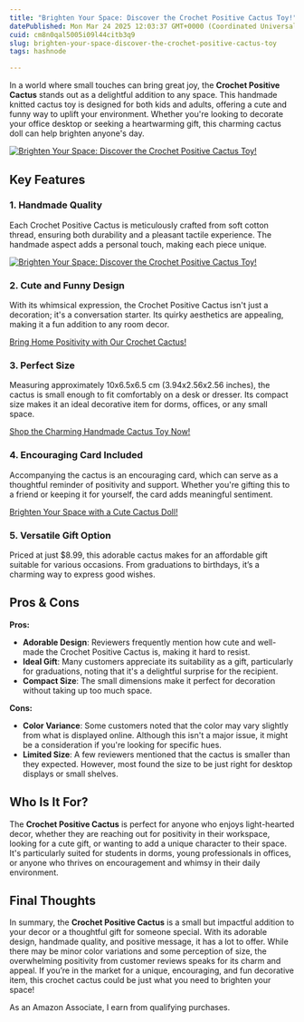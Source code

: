 ```yaml
---
title: "Brighten Your Space: Discover the Crochet Positive Cactus Toy!"
datePublished: Mon Mar 24 2025 12:03:37 GMT+0000 (Coordinated Universal Time)
cuid: cm8n0qal5005i09l44citb3q9
slug: brighten-your-space-discover-the-crochet-positive-cactus-toy
tags: hashnode

---
```


<p>In a world where small touches can bring great joy, the <strong>Crochet Positive Cactus</strong> stands out as a delightful addition to any space. This handmade knitted cactus toy is designed for both kids and adults, offering a cute and funny way to uplift your environment. Whether you're looking to decorate your office desktop or seeking a heartwarming gift, this charming cactus doll can help brighten anyone's day.</p>
<a href='https://www.amazon.com/dp/B0CSFKQSS2?tag=myreviews0fcb-20' target='_blank' rel='nofollow'>
<img src='https://m.media-amazon.com/images/I/61+ylQGcftL._AC_SL1500_.jpg' alt='Brighten Your Space: Discover the Crochet Positive Cactus Toy!' style='display: block; margin: auto; max-width: 100%; height: auto;'>
</a>
<h2>Key Features</h2>
<h3>1. Handmade Quality</h3>
<p>Each Crochet Positive Cactus is meticulously crafted from soft cotton thread, ensuring both durability and a pleasant tactile experience. The handmade aspect adds a personal touch, making each piece unique.</p>
<a href='https://www.amazon.com/dp/B0CSFKQSS2?tag=myreviews0fcb-20' target='_blank' rel='nofollow'>
<img src='https://m.media-amazon.com/images/I/71NtI1rywmL._AC_SL1500_.jpg' alt='Brighten Your Space: Discover the Crochet Positive Cactus Toy!' style='display: block; margin: auto; max-width: 100%; height: auto;'>
</a>
<h3>2. Cute and Funny Design</h3>
<p>With its whimsical expression, the Crochet Positive Cactus isn't just a decoration; it's a conversation starter. Its quirky aesthetics are appealing, making it a fun addition to any room decor.</p>
<p><a href='https://www.amazon.com/dp/B0CSFKQSS2?tag=myreviews0fcb-20' target='_blank' rel='nofollow'>Bring Home Positivity with Our Crochet Cactus!</a></p>
<h3>3. Perfect Size</h3>
<p>Measuring approximately 10x6.5x6.5 cm (3.94x2.56x2.56 inches), the cactus is small enough to fit comfortably on a desk or dresser. Its compact size makes it an ideal decorative item for dorms, offices, or any small space.</p>
<p><a href='https://www.amazon.com/dp/B0CSFKQSS2?tag=myreviews0fcb-20' target='_blank' rel='nofollow'>Shop the Charming Handmade Cactus Toy Now!</a></p>
<h3>4. Encouraging Card Included</h3>
<p>Accompanying the cactus is an encouraging card, which can serve as a thoughtful reminder of positivity and support. Whether you're gifting this to a friend or keeping it for yourself, the card adds meaningful sentiment.</p>
<p><a href='https://www.amazon.com/dp/B0CSFKQSS2?tag=myreviews0fcb-20' target='_blank' rel='nofollow'>Brighten Your Space with a Cute Cactus Doll!</a></p>
<h3>5. Versatile Gift Option</h3>
<p>Priced at just $8.99, this adorable cactus makes for an affordable gift suitable for various occasions. From graduations to birthdays, it’s a charming way to express good wishes.</p>
<h2>Pros &amp; Cons</h2>
<p><strong>Pros:</strong></p>
<ul>
<li><strong>Adorable Design</strong>: Reviewers frequently mention how cute and well-made the Crochet Positive Cactus is, making it hard to resist.</li>
<li><strong>Ideal Gift</strong>: Many customers appreciate its suitability as a gift, particularly for graduations, noting that it's a delightful surprise for the recipient.</li>
<li><strong>Compact Size</strong>: The small dimensions make it perfect for decoration without taking up too much space.</li>
</ul>
<p><strong>Cons:</strong></p>
<ul>
<li><strong>Color Variance</strong>: Some customers noted that the color may vary slightly from what is displayed online. Although this isn't a major issue, it might be a consideration if you're looking for specific hues.</li>
<li><strong>Limited Size</strong>: A few reviewers mentioned that the cactus is smaller than they expected. However, most found the size to be just right for desktop displays or small shelves.</li>
</ul>
<h2>Who Is It For?</h2>
<p>The <strong>Crochet Positive Cactus</strong> is perfect for anyone who enjoys light-hearted decor, whether they are reaching out for positivity in their workspace, looking for a cute gift, or wanting to add a unique character to their space. It's particularly suited for students in dorms, young professionals in offices, or anyone who thrives on encouragement and whimsy in their daily environment.</p>
<h2>Final Thoughts</h2>
<p>In summary, the <strong>Crochet Positive Cactus</strong> is a small but impactful addition to your decor or a thoughtful gift for someone special. With its adorable design, handmade quality, and positive message, it has a lot to offer. While there may be minor color variations and some perception of size, the overwhelming positivity from customer reviews speaks for its charm and appeal. If you’re in the market for a unique, encouraging, and fun decorative item, this crochet cactus could be just what you need to brighten your space!</p>
<p>As an Amazon Associate, I earn from qualifying purchases.</p>